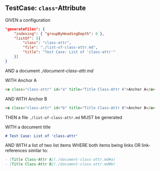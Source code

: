 ## TestCase: `class`-Attribute

GIVEN a configuration

~~~json
"generateFiles": {
    "indexing": { "groupByHeadingDepth": 0 },
    "listOf": [{
        "class": "class-attr",
        "file": "./list-of-class-attr.md",
        "title": "Test Case: List of 'class-attr'"
    }]
}
~~~
AND a document *./document-class-attr.md*

WITH <a class="class-attr" id="a" title="Title Class-Attr A">Anchor A</a>

~~~md
<a class="class-attr" id="a" title="Title Class-Attr A">Anchor A</a>
~~~

AND WITH <a class="class-attr" id="b" title="Title Class-Attr B">Anchor B</a>

~~~md
<a class="class-attr" id="b" title="Title Class-Attr B">Anchor B</a>
~~~

THEN a file `./list-of-class-attr.md` MUST be generated

WITH a document title

~~~md
# Test Case: List of 'class-attr'
~~~

AND WITH a list of two list items WHERE both items being links OR link-references similar to:

~~~md
- [Title Class-Attr A](./document-class-attr.md#a)
- [Title Class-Attr B](./document-class-attr.md#b)
~~~
